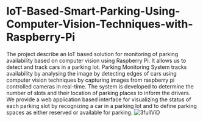 # IoT-Based-Smart-Parking-Using-Computer-Vision-Techniques-with-Raspberry-Pi
The project describe an IoT based solution for monitoring of parking availability based on computer vision using Raspberry Pi. It allows us to detect and track cars in a parking lot. Parking Monitoring System tracks availability by analysing the image by detecting edges of cars using computer vision techniques by capturing images from raspberry pi controlled cameras in real-time. The system is developed to determine the number of slots and their location of parking places to inform the drivers. We provide a web application based interface for visualizing the status of each parking slot by recognizing a car in a parking lot and to define parking spaces as either reserved or available for parking.
![3fullViD](https://user-images.githubusercontent.com/35320633/95175140-aa836400-07d8-11eb-9fb3-9253f6439745.gif)
